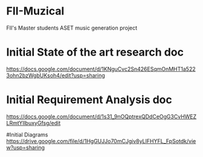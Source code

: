 # FII-Muzical
FII's Master students ASET music generation project
# Initial State of the art research doc
https://docs.google.com/document/d/1KNguCvc2Sn426ESqmOnMHT1a5223ohn2bzWgbUKsoh4/edit?usp=sharing

# Initial Requirement Analysis doc
https://docs.google.com/document/d/1s31_9nOQptrexQDdCeOgG3CvHWEZLRmtYllbuxyGfsg/edit

#Initial Diagrams
https://drive.google.com/file/d/1HgGUJJo70mCJgiv8yLIFHYFL_FpSotdk/view?usp=sharing